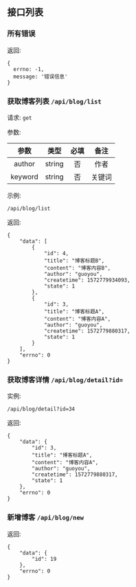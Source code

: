 ## 接口列表

### 所有错误

返回:
```
{
  errno: -1,
  message: '错误信息'
}
```

### 获取博客列表 `/api/blog/list`

请求: `get`

参数: 

|  参数   |  类型  | 必填  |  备注  |
| :-----: | :----: | :---: | :----: |
| author  | string |  否   |  作者  |
| keyword | string |  否   | 关键词 |

示例: 
```
/api/blog/list
```

返回:
```
{
    "data": [
        {
            "id": 4,
            "title": "博客标题B",
            "content": "博客内容B",
            "author": "guoyou",
            "createtime": 1572779934093,
            "state": 1
        },
        {
            "id": 3,
            "title": "博客标题A",
            "content": "博客内容A",
            "author": "guoyou",
            "createtime": 1572779880317,
            "state": 1
        }
    ],
    "errno": 0
}
```

### 获取博客详情 `/api/blog/detail?id=`

实例: 
```
/api/blog/detail?id=34
```

返回:
```
{
    "data": {
        "id": 3,
        "title": "博客标题A",
        "content": "博客内容A",
        "author": "guoyou",
        "createtime": 1572779880317,
        "state": 1
    },
    "errno": 0
}
```

### 新增博客 `/api/blog/new`

返回: 
```
{
    "data": {
        "id": 19
    },
    "errno": 0
}
```